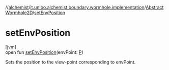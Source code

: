 //[alchemist](../../../index.md)/[it.unibo.alchemist.boundary.wormhole.implementation](../index.md)/[AbstractWormhole2D](index.md)/[setEnvPosition](set-env-position.md)

# setEnvPosition

[jvm]\
open fun [setEnvPosition](set-env-position.md)(envPoint: [P](index.md))

Sets the position to the view-point corresponding to envPoint.
